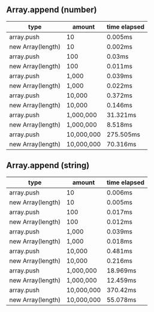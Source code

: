## Array.append (number)

|type|amount|time elapsed|
|-|-|-|
array.push|10|0.005ms
new Array(length)|10|0.002ms
array.push|100|0.03ms
new Array(length)|100|0.011ms
array.push|1,000|0.039ms
new Array(length)|1,000|0.022ms
array.push|10,000|0.372ms
new Array(length)|10,000|0.146ms
array.push|1,000,000|31.321ms
new Array(length)|1,000,000|8.518ms
array.push|10,000,000|275.505ms
new Array(length)|10,000,000|70.316ms
## Array.append (string)

|type|amount|time elapsed|
|-|-|-|
array.push|10|0.006ms
new Array(length)|10|0.005ms
array.push|100|0.017ms
new Array(length)|100|0.012ms
array.push|1,000|0.039ms
new Array(length)|1,000|0.018ms
array.push|10,000|0.481ms
new Array(length)|10,000|0.216ms
array.push|1,000,000|18.969ms
new Array(length)|1,000,000|12.459ms
array.push|10,000,000|370.42ms
new Array(length)|10,000,000|55.078ms
